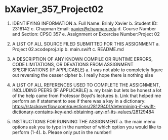 # bXavier_357_Project02

1. IDENTIFYING INFORMATION
a. Full Name: Brinly Xavier
b. Student ID: 2316142
c. Chapman Email: xavier@chapman.edu
d. Course Number and Section: CPSC 357
e. Assignment or Excercise Number:Project 02

2. A LIST OF ALL SOURCE FILED SUBMITTED FOR THIS ASSIGNMENT
a. Project 02.xcodeproj.zip
b. main.swift
c. README.md

3. A DESCRIPTION OF ANY KNOWN COMPILE OR RUNTIME ERRORS, CODE LIMITATIONS, OR DEVATIONS FROM ASSIGNMENT SPECIFICATIONS (IF APPLICABLE)
a. I was not able to completely figure out reversing the ceaser cipher
b. I really hope there is nothing else

4. A LIST OF ALL REFERENCES USED TO COMPLETE THE ASSIGNMENT, INCLUDING PEERS (IF APPLICABLE)
a. my brain but lets be honest a lot of the help came from Professor Boyd's lectures
b. Link that helped me perform an if statement to see if there was a key in a dictionary:
    https://stackoverflow.com/questions/28129401/determining-if-swift-dictionary-contains-key-and-obtaining-any-of-its-values/28129484

5. INSTRUCTIONS FOR RUNNING THE ASSIGNMENT
a. the main menu options ask you to type in the number of which option you would like to perform (1-4).
b. Please only put in the number!
